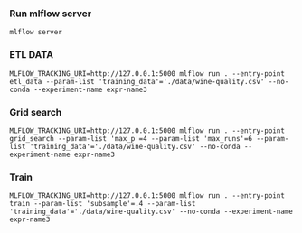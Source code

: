### Run mlflow server 
`mlflow server`

### ETL DATA
`MLFLOW_TRACKING_URI=http://127.0.0.1:5000 mlflow run . --entry-point etl_data --param-list 'training_data'='./data/wine-quality.csv' --no-conda --experiment-name expr-name3`

### Grid search
`MLFLOW_TRACKING_URI=http://127.0.0.1:5000 mlflow run . --entry-point grid_search --param-list 'max_p'=4 --param-list 'max_runs'=6 --param-list 'training_data'='./data/wine-quality.csv' --no-conda --experiment-name expr-name3`

### Train
`MLFLOW_TRACKING_URI=http://127.0.0.1:5000 mlflow run . --entry-point train --param-list 'subsample'=.4 --param-list 'training_data'='./data/wine-quality.csv' --no-conda --experiment-name expr-name3`

